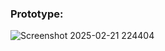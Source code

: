 
### Prototype: 
![Screenshot 2025-02-21 224404](https://github.com/user-attachments/assets/62574d6f-6b2d-4d25-b2ed-57f0dce20bac)
